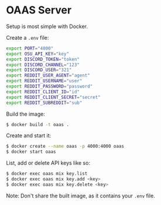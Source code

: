 # OAAS Server

Setup is most simple with Docker.

Create a `.env` file:

```sh
export PORT="4000"
export OSU_API_KEY="key"
export DISCORD_TOKEN="token"
export DISCORD_CHANNEL="123"
export DISCORD_USER="321"
export REDDIT_USER_AGENT="agent"
export REDDIT_USERNAME="user"
export REDDIT_PASSWORD="password"
export REDDIT_CLIENT_ID="id"
export REDDIT_CLIENT_SECRET="secret"
export REDDIT_SUBREDDIT="sub"
```

Build the image:

```sh
$ docker build -t oaas .
```

Create and start it:

```sh
$ docker create --name oaas -p 4000:4000 oaas
$ docker start oaas
```

List, add or delete API keys like so:

```sh
$ docker exec oaas mix key.list
$ docker exec oaas mix key.add <key>
$ docker exec oaas mix key.delete <key>
```

Note: Don't share the built image, as it contains your `.env` file.
